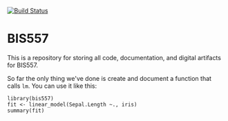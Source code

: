 [![Build Status](https://travis-ci.org/ShiyingWang1014/bis557.svg?branch=master)](https://travis-ci.org/ShiyingWang1014/bis557)

BIS557
===

This is a repository for storing all code, documentation, and digital 
artifacts for BIS557.

So far the only thing we've done is create and document a function that
calls `lm`. You can use it like this:

```{R}
library(bis557)
fit <- linear_model(Sepal.Length ~., iris)
summary(fit)
```
